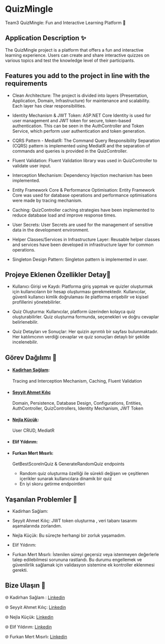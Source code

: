 # QuizMingle 

 Team3 QuizMingle: Fun and Interactive Learning Platform 🌟

## Application Description ✨

The QuizMingle project is a platform that offers a fun and interactive learning experience. Users can create and share interactive quizzes on various topics and test the knowledge level of their participants.

## Features you add to the project in line with the requirements 

- Clean Architecture: The project is divided into layers (Presentation, Application, Domain, Infrastructure) for maintenance and scalability. Each layer has clear responsibilities.

- Identity Mechanism & JWT Token: ASP.NET Core Identity is used for user management and JWT token for secure, token-based authentication. This can be seen in the AuthController and Token Service, which perform user authentication and token generation.

- CQRS Pattern - MediatR: The Command Query Responsibility Separation (CQRS) pattern is implemented using MediatR and the separation of commands and queries is provided in the QuizController.

- Fluent Validation: Fluent Validation library was used in QuizController to validate user input.

- Interception Mechanism: Dependency Injection mechanism has been implemented.

- Entity Framework Core & Performance Optimisation: Entity Framework Core was used for database operations and performance optimisations were made by tracing mechanism.

- Caching: QuizController caching strategies have been implemented to reduce database load and improve response times.

- User Secrets: User Secrets are used for the management of sensitive data in the development environment.

- Helper Classes/Services in Infrastructure Layer: Reusable helper classes and services have been developed in infrastructure layer for common operations.

- Singleton Design Pattern: Singleton pattern is implemented in user.


##  Projeye Eklenen Özellikler Detay📍

- Kullanıcı Girişi ve Kaydı:
Platforma giriş yapmak ve quizler oluşturmak için kullanıcıların bir hesap oluşturması gerekmektedir. Kullanıcılar, güvenli kullanıcı kimlik doğrulaması ile platforma erişebilir ve kişisel profillerini yönetebilirler.

- Quiz Oluşturma:
Kullanıcılar, platform üzerinden kolayca quiz oluşturabilirler. Quiz oluşturma formunda, seçenekleri ve doğru cevaplar belirlenebilir.

- Quiz Detayları ve Sonuçlar:
Her quizin ayrıntılı bir sayfası bulunmaktadır. Her katılımcının verdiği cevaplar ve quiz sonuçları detaylı bir şekilde incelenebilir.

##  Görev Dağılımı 📌

- #### [Kadirhan Sağlam](https://github.com/kadirhan54):
    Tracing and Interception Mechanism, Caching, Fluent Validation

- #### [Seyyit Ahmet Kılıç](https://github.com/sahmett)
    Domain, Persistence,  Database Design, Configurations, Entities, AuthController, QuizControllers, Identity Mechanism, JWT Token

- #### [Nejla Küçük](https://github.com/nkucukk):
    User CRUD, MediatR 
- #### Elif Yıldırım:

- #### Furkan Mert Mısırlı:
  GetBestScoreInQuiz & GenerateRandomQuiz endpoints
  - Random quiz oluşturma özelliği ile sürekli değişen ve çeşitlenen içerikler sunarak kullanıcılara dinamik bir quiz
  - En iyi skoru getirme endpointleri
    
##  Yaşanılan Problemler 📛
- Kadirhan Sağlam:

- Seyyit Ahmet Kılıç:
   JWT token oluşturma , veri tabanı tasarımı aşamalarında zorlandım.

- Nejla Küçük:
    Bu süreçte herhangi bir zorluk yaşamadım.
  
- Elif Yıldırım:

- Furkan Mert Mısırlı:
  İstenilen süreyi geçersiz veya istenmeyen değerlerle talep edilebilmesi sorununa rastlandı. Bu durumu engellemek ve güvenilirlik sağlamak için validasyon sistemine ek kontroller eklenmesi gerekti.

##  Bize Ulaşın 🚨

🌐 Kadirhan Sağlam : [Linkedin](https://tr.linkedin.com/in/kadirhansaglam)

🌐 Seyyit Ahmet Kılıç: [Linkedin](https://tr.linkedin.com/in/seyyit-ahmet-kilic)

🌐 Nejla Küçük: [Linkedin](https://tr.linkedin.com/in/nkucuk)

🌐 Elif Yıldırım: [Linkedin](https://tr.linkedin.com/in/elif-y%C4%B1ld%C4%B1r%C4%B1m-4a1373203)

🌐 Furkan Mert Mısırlı: [Linkedin](https://www.linkedin.com/in/furkan-mert-m%C4%B1s%C4%B1rl%C4%B1/)

